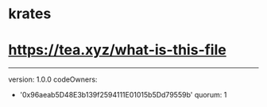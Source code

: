# krates
# https://tea.xyz/what-is-this-file
---
version: 1.0.0
codeOwners:
  - '0x96aeab5D48E3b139f2594111E01015b5Dd79559b'
quorum: 1

